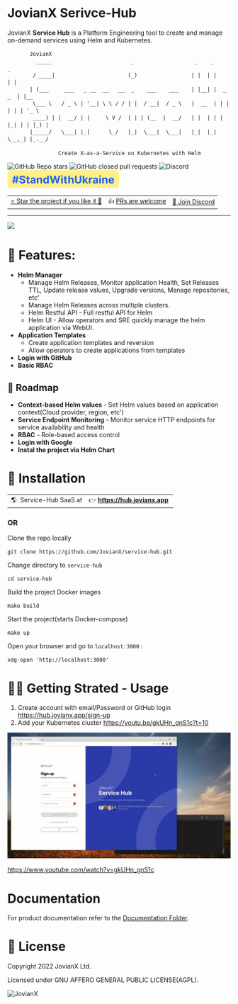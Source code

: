# JovianX Serivce-Hub
JovianX **Service Hub** is a Platform Engineering tool to create and manage on-demand services using Helm and Kubernetes.



```
       JovianX
         _____                         _                   _    _           _
        / ____|                       (_)                 | |  | |         | |
       | (___     ___   _ __  __   __  _    ___    ___    | |__| |  _   _  | |__
        \___ \   / _ \ | '__| \ \ / / | |  / __|  / _ \   |  __  | | | | | | '_ \
        ____) | |  __/ | |     \ V /  | | | (__  |  __/   | |  | | | |_| | | |_) |
       |_____/   \___| |_|      \_/   |_|  \___|  \___|   |_|  |_|  \__,_| |_.__/

                Create X-as-a-Service on Kubernetes with Helm
```

![GitHub Repo stars](https://img.shields.io/github/stars/JovianX/Service-Hub?style=social)
![GitHub closed pull requests](https://img.shields.io/github/issues-pr-closed/JovianX/Service-Hub)
![Discord](https://img.shields.io/discord/1014893148599754894)
![Stand With Ukraine](https://raw.githubusercontent.com/vshymanskyy/StandWithUkraine/main/badges/StandWithUkraine.svg)

<table><tbody><tr><td><a href="https://github.com/JovianX/service-hub/stargazers">⭐ Star the project if you like it 🤩</a></td><td>👍 <a href="https://github.com/JovianX/Service-Hub/pulls">PRs are welcome</a></td><td><a href="https://discord.gg/CmFvFJDXZv">💬 Join Discord</a></td></tr></tbody></table>

---

![](https://user-images.githubusercontent.com/2787296/194758301-d50ad7a3-ea8d-4b56-91bf-01bf732c4fce.png)

# 🦄 Features:

*   **Helm Manager**
    *   Manage Helm Releases, Monitor application Health, Set Releases TTL, Update release values, Upgrade versions, Manage repositories, etc'
    *   Manage Helm Releases across multiple clusters.
    *   Helm Restful API - Full restful API for Helm
    *   Helm UI - Allow operators and SRE quickly manage the helm application via WebUI.
*   **Application Templates**
    *   Create application templates and reversion
    *   Allow operators to create applications from templates
*   **Login with GitHub**
*   **Basic RBAC**

## 🚀 Roadmap

*   **Context-based Helm values** - Set Helm values based on application context(Cloud provider, region, etc')
*   **Service Endpoint Monitoring** - Monitor service HTTP endpoints for service availability and health
*   **RBAC** - Role-based access control
*   **Login with Google**
*   **Instal the project via Helm Chart**

# 👷 Installation

<table><tbody><tr><td>🌎 &nbsp;Service-Hub SaaS at &nbsp; &nbsp;👉 <a href="https://hub.jovianx.app/"><strong>https://hub.jovianx.app</strong></a>&nbsp;</td></tr></tbody></table>

### OR

Clone the repo locally

```
git clone https://github.com/JovianX/service-hub.git
```

Change directory to `service-hub`

```
cd service-hub
```

Build the project Docker images 

```
make build
```

Start the project(starts Docker-compose)

```
make up
```

Open your browser and go to `localhost:3000` :

```
xdg-open 'http://localhost:3000'
```

# 🤽‍♀️ Getting Strated - Usage
1. Create account with email/Password or GitHub login https://hub.jovianx.app/sign-up
2. Add your Kubernetes cluster https://youtu.be/gkUHn_gnS1c?t=10


![](https://raw.githubusercontent.com/JovianX/Service-Hub/main/documentation/JovianX_Service_Hub_Getting_Started.gif)

https://www.youtube.com/watch?v=gkUHn_gnS1c

# Documentation

For product documentation refer to the [Documentation Folder](documentation/README.md).

# 📜 License

Copyright 2022 JovianX Ltd.

Licensed under GNU AFFERO GENERAL PUBLIC LICENSE(AGPL).

![JovianX](https://jovianx.com/wp-content/uploads/2021/05/Logo2-2.png)
